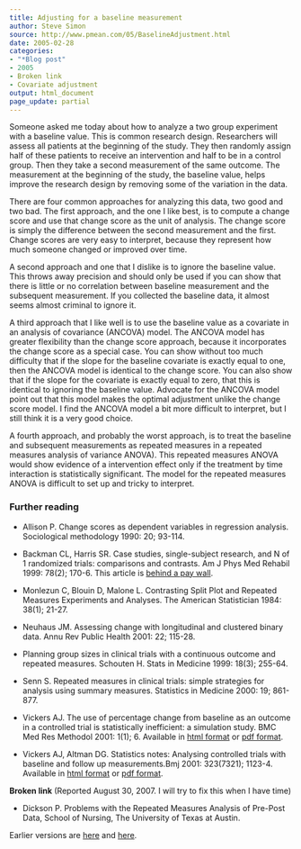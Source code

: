 ```yaml
---
title: Adjusting for a baseline measurement
author: Steve Simon
source: http://www.pmean.com/05/BaselineAdjustment.html
date: 2005-02-28
categories:
- "*Blog post"
- 2005
- Broken link
- Covariate adjustment
output: html_document
page_update: partial
---
```


Someone asked me today about how to analyze a two group experiment with a baseline value. This is common research design. Researchers will assess all patients at the beginning of the study. They then randomly assign half of these patients to receive an intervention and half to be in a control group. Then they take a second measurement of the same outcome. The measurement at the beginning of the study, the baseline value, helps improve the research design by removing some of the variation in the data.

There are four common approaches for analyzing this data, two good and two bad. The first approach, and the one I like best, is to compute a change score and use that change score as the unit of analysis. The change score is simply the difference between the second measurement and the first. Change scores are very easy to interpret, because they represent how much someone changed or improved over time.

A second approach and one that I dislike is to ignore the baseline value. This throws away precision and should only be used if you can show that there is little or no correlation between baseline measurement and the subsequent measurement. If you collected the baseline data, it almost seems almost criminal to ignore it.

A third approach that I like well is to use the baseline value as a covariate in an analysis of covariance (ANCOVA) model. The ANCOVA model has greater flexibility than the change score approach, because it incorporates the change score as a special case. You can show without too much difficulty that if the slope for the baseline covariate is exactly equal to one, then the ANCOVA model is identical to the change score. You can also show that if the slope for the covariate is exactly equal to zero, that this is identical to ignoring the baseline value. Advocate for the ANCOVA model point out that this model makes the optimal adjustment unlike the change score model. I find the ANCOVA model a bit more difficult to interpret, but I still think it is a very good choice.

A fourth approach, and probably the worst approach, is to treat the baseline and subsequent measurements as repeated measures in a repeated measures analysis of variance ANOVA). This repeated measures ANOVA would show evidence of a intervention effect only if the treatment by time interaction is statistically significant. The model for the repeated measures ANOVA is difficult to set up and tricky to interpret.

### Further reading

- Allison P. Change scores as dependent variables in regression analysis. Sociological methodology 1990: 20; 93-114.
    
- Backman CL, Harris SR. Case studies, single-subject research, and N of 1 randomized trials: comparisons and contrasts. Am J Phys Med Rehabil 1999: 78(2); 170-6. This article is [behind a pay wall][bac1].

[bac1]: https://journals.lww.com/ajpmr/Abstract/1999/03000/CASE_STUDIES,_SINGLE_SUBJECT_RESEARCH,_AND_N_OF_1.22.aspx

- Monlezun C, Blouin D, Malone L. Contrasting Split Plot and Repeated Measures Experiments and Analyses. The American Statistician 1984: 38(1); 21-27.

- Neuhaus JM. Assessing change with longitudinal and clustered binary data. Annu Rev Public Health 2001: 22; 115-28.

- Planning group sizes in clinical trials with a continuous outcome and repeated measures. Schouten H. Stats in Medicine 1999: 18(3); 255-64.

- Senn S. Repeated measures in clinical trials: simple strategies for analysis using summary measures. Statistics in Medicine 2000: 19; 861-877.

- Vickers AJ. The use of percentage change from baseline as an outcome in a    controlled trial is statistically inefficient: a simulation study. BMC Med Res Methodol 2001: 1(1); 6. Available in [html format][vic3] or [pdf format][vic4].

[vic3]: http://www.biomedcentral.com/1471-2288/1/6
[vic4]: http://www.biomedcentral.com/content/pdf/1471-2288-1-6.pdf

- Vickers AJ, Altman DG. Statistics notes: Analysing controlled trials with baseline and follow up measurements.Bmj 2001: 323(7321); 1123-4. Available in [html format][vic1] or [pdf format][vic2].

[vic1]: http://bmj.bmjjournals.com/cgi/content/full/323/7321/1123
[vic2]: http://bmj.bmjjournals.com/cgi/reprint/323/7321/1123.pdf

**Broken link** (Reported August 30, 2007. I will try to fix this when I
have time)

- Dickson P. Problems with the Repeated Measures Analysis of Pre-Post Data, School of Nursing, The University of Texas at Austin.

Earlier versions are [here][sim1] and [here][sim2].

[sim1]: http://www.pmean.com/05/BaselineAdjustment.html
[sim2]: http://new.pmean.com/baseline-adjustment/
